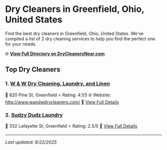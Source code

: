 # Dry Cleaners in Greenfield, Ohio, United States

Find the best dry cleaners in Greenfield, Ohio, United States. We've compiled a list of 2 dry cleaning services to help you find the perfect one for your needs.

🌐 **[View Full Directory on DryCleanersNear.com](https://drycleanersnear.com/city/US/Ohio/Greenfield)**

## Top Dry Cleaners

### 1. [W & W Dry Cleaning, Laundry, and Linen](https://drycleanersnear.com/dryCleaner/68707027f0d34636f22da05d/w-w-dry-cleaning-laundry-and-linen)
📍 620 Pine St, Greenfield
⭐ Rating: 4.1/5
🌐 Website: http://www.wandwdrycleaners.com/
🔗 [View Full Details](https://drycleanersnear.com/dryCleaner/68707027f0d34636f22da05d/w-w-dry-cleaning-laundry-and-linen)

### 2. [Sudzy Dudz Laundry](https://drycleanersnear.com/dryCleaner/68707034f0d34636f22da21c/sudzy-dudz-laundry)
📍 332 Lafayette St, Greenfield
⭐ Rating: 2.5/5
🔗 [View Full Details](https://drycleanersnear.com/dryCleaner/68707034f0d34636f22da21c/sudzy-dudz-laundry)


---

*Last updated: 8/22/2025*
